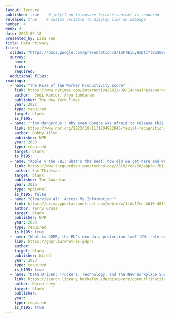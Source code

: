 ```yaml
---
layout: lecture
published: true    # jekyll on to ensure lecture content is rendered
released: true    # custom variable to display link on webpage
number: 4
week: 4
date: 2025-09-18
presented_by: Lisa Yan
title: Data Privacy
files:
  slides: "https://docs.google.com/presentation/d/1SFTEjLyHzDtiYl92S00nwsxVL9KdULxxMXM83HWTrtA/edit?usp=sharing"
  survey:
    name:
    link: 
    required: 
  additional_files:
readings:
  - name: "The Rise of the Worker Productivity Score"
    link: https://www.nytimes.com/interactive/2022/08/14/business/worker-productivity-tracking.html
    author:  Jodi Kantor, Arya Sundaram
    publisher: The New York Times
    year: 2022   
    type: required
    target: blank
    is_h195: 
  - name: "'Too dangerous': Why even Google was afraid to release this technology"
    link: https://www.npr.org/2023/10/11/1204822946/facial-recognition-search-engine-ai-pim-eyes-google
    author: Bobby Allyn
    publisher: NPR
    year: 2023
    type: required
    target: blank
    is_h195: 
  - name: "Apple v the FBI: what’s the beef, how did we get here and what’s at stake?"
    link: https://www.theguardian.com/technology/2016/feb/20/apple-fbi-iphone-explainer-san-bernardino
    author: Sam Thielman
    target: blank
    publisher: The Guardian
    year: 2016
    type: optional
    is_h195: false
  - name: "Clearview.AI: 'Access My Information'"
    link: https://privacyportal.onetrust.com/webform/1fdd17ee-bd10-4813-a254-de7d5c09360a/2a09e1a7-f09f-4e0c-91a2-5818abe414d5
    author: Terry Gross
    target: blank
    publisher: NPR
    year: 2023 
    type: required
    is_h195: true
  - name: "What is GDPR, the EU’s new data protection law? (CW: references child abuse)"
    link: https://gdpr.eu/what-is-gdpr/
    author:
    target: blank
    publisher: Wired
    year: 2023 
    type: required
    is_h195: true
  - name: "Data Driven: Truckers, Technology, and the New Workplace Surveillance"
    link: https://search.library.berkeley.edu/discovery/openurl?institution=01UCS_BER&vid=01UCS_BER:UCB&isbn=9780691175300&genre=book&eisbn=9780691241012&title=Data%20Driven&sid=jstor:jstor
    author: Karen Levy
    target: blank
    publisher: 
    year:  
    type: required
    is_h195: true
---
```


<!-- information here -->
